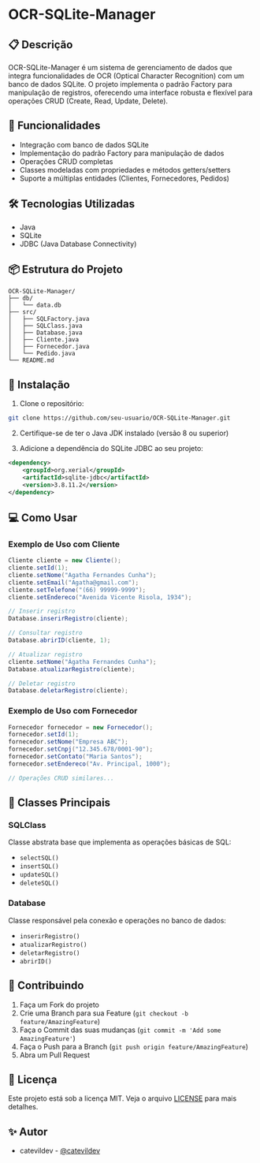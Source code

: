 # OCR-SQLite-Manager

## 📋 Descrição
OCR-SQLite-Manager é um sistema de gerenciamento de dados que integra funcionalidades de OCR (Optical Character Recognition) com um banco de dados SQLite. O projeto implementa o padrão Factory para manipulação de registros, oferecendo uma interface robusta e flexível para operações CRUD (Create, Read, Update, Delete).

## 🚀 Funcionalidades
- Integração com banco de dados SQLite
- Implementação do padrão Factory para manipulação de dados
- Operações CRUD completas
- Classes modeladas com propriedades e métodos getters/setters
- Suporte a múltiplas entidades (Clientes, Fornecedores, Pedidos)

## 🛠️ Tecnologias Utilizadas
- Java
- SQLite
- JDBC (Java Database Connectivity)

## 📦 Estrutura do Projeto
```
OCR-SQLite-Manager/
├── db/
│   └── data.db
├── src/
│   ├── SQLFactory.java
│   ├── SQLClass.java
│   ├── Database.java
│   ├── Cliente.java
│   ├── Fornecedor.java
│   └── Pedido.java
└── README.md
```

## 🔧 Instalação

1. Clone o repositório:
```bash
git clone https://github.com/seu-usuario/OCR-SQLite-Manager.git
```

2. Certifique-se de ter o Java JDK instalado (versão 8 ou superior)

3. Adicione a dependência do SQLite JDBC ao seu projeto:
```xml
<dependency>
    <groupId>org.xerial</groupId>
    <artifactId>sqlite-jdbc</artifactId>
    <version>3.8.11.2</version>
</dependency>
```

## 💻 Como Usar

### Exemplo de Uso com Cliente
```java
Cliente cliente = new Cliente();
cliente.setId(1);
cliente.setNome("Agatha Fernandes Cunha");
cliente.setEmail("Agatha@gmail.com");
cliente.setTelefone("(66) 99999-9999");
cliente.setEndereco("Avenida Vicente Risola, 1934");

// Inserir registro
Database.inserirRegistro(cliente);

// Consultar registro
Database.abrirID(cliente, 1);

// Atualizar registro
cliente.setNome("Ágatha Fernandes Cunha");
Database.atualizarRegistro(cliente);

// Deletar registro
Database.deletarRegistro(cliente);
```

### Exemplo de Uso com Fornecedor
```java
Fornecedor fornecedor = new Fornecedor();
fornecedor.setId(1);
fornecedor.setNome("Empresa ABC");
fornecedor.setCnpj("12.345.678/0001-90");
fornecedor.setContato("Maria Santos");
fornecedor.setEndereco("Av. Principal, 1000");

// Operações CRUD similares...
```

## 📝 Classes Principais

### SQLClass
Classe abstrata base que implementa as operações básicas de SQL:
- `selectSQL()`
- `insertSQL()`
- `updateSQL()`
- `deleteSQL()`

### Database
Classe responsável pela conexão e operações no banco de dados:
- `inserirRegistro()`
- `atualizarRegistro()`
- `deletarRegistro()`
- `abrirID()`

## 🤝 Contribuindo
1. Faça um Fork do projeto
2. Crie uma Branch para sua Feature (`git checkout -b feature/AmazingFeature`)
3. Faça o Commit das suas mudanças (`git commit -m 'Add some AmazingFeature'`)
4. Faça o Push para a Branch (`git push origin feature/AmazingFeature`)
5. Abra um Pull Request

## 📄 Licença
Este projeto está sob a licença MIT. Veja o arquivo [LICENSE](LICENSE) para mais detalhes.

## ✨ Autor
- catevildev - [@catevildev](https://github.com/catevildev)